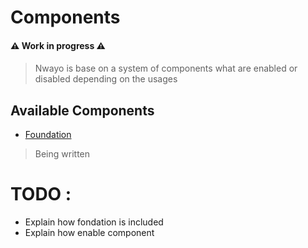 # Components

#### ⚠️ Work in progress ⚠️
####

> Nwayo is base on a system of components what are enabled or disabled depending on the usages

## Available Components
- [Foundation](foundation.md)


> Being written

# TODO :
- Explain how fondation is included
- Explain how enable component
